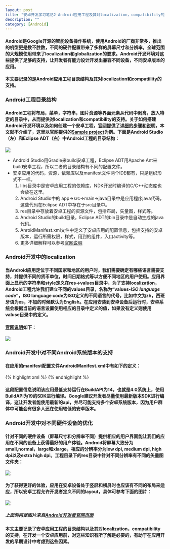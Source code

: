 ```yaml
---
layout: post
title: "安卓开发学习笔记2-Android应用工程及其对localization，compatibility的支持"
description: ""
category: [Android]
---
```


#### Android是Google开源的智能设备操作系统，使用Android的厂商非常多，推出的机型更是数不胜数，不同的硬件配置带来了多样的屏幕尺寸和分辨率，全球范围的大规模使用带来了localization和globalization的要求。Android开发环境对这些提供了足够的支持，让开发者有能力设计开发出兼容不同设备，不同安卓版本的应用。

#### 本文要记录的是Android应用工程目录结构及其对localization和compatiility的支持。

### Android工程目录结构

#### Android工程将布局，菜单，字符串，图片资源等界面元素从代码中剥离，放入特定的目录中，从而提供对localization和compatibility的支持。关于如何搭建Android开发环境以及如何创建一个安卓工程，[官网提供了详细的步骤和说明][3]，本文就不介绍了，这里以官网提供的[Sample project][1]为例。下面是Android Studio（左）和Eclipse ADT（右）中Android工程的目录结构：
![][androidproj]

* Android Studio用Gradle来build安卓工程，Eclipse ADT用Apache Ant来build安卓工程，所以二者的目录结构有不同的配置文件。
* 安卓应用的代码，资源，依赖库以及manifest文件两个IDE都有，只是组织形式不一样。
	1. libs目录中是安卓应用工程的依赖库，NDK开发时编译的C/C++动态库也会放在这里。
	2. Android Studio中的 app->src->main->java目录中是应用程序java代码，这些代码在Eclipse ADT中存在于src目录中。
	3. res目录中存放着安卓工程的资源文件，包括布局，矢量图，样式等。
	4. Android Studio的build目录，Eclipse ADT的bin目录中是自动生成的java代码。
	5. AnroidManifest.xml文件中定义了安卓应用的配置信息，包括支持的安卓版本，运行所需权限，样式，用到的组件，入口activity等。
	6. 更多详细解释可以参考[官网说明][2]


### Android开发中的localization

#### 当Android应用定位于不同国家和地区的用户时，我们需要确定有哪些语言需要支持，并提供不同的货币单位，时间日期格式等以方便不同地区的用户使用。应用界面上显示的字符串和style定义在res->values目录中，为了支持localization，Android工程允许我们建立不同的values目录，名称为“values-_ISO language code_”，ISO language code为ISO定义的不同语言的代号，比如中文为zh，西班牙语为es，不加的时候默认为English。在应用安装到安卓设备后运行时，安卓系统会根据当前的语言设置使用相应的目录中定义的值，如果没有定义则使用valuse目录中的定义。

#### [官网说明][4]如下：
![][localization]

### Android开发中对不同Android系统版本的支持

#### 在应用的manifest配置文件AndroidManifest.xml中有如下的定义：

{% highlight xml %}
<uses-sdk android:minSdkVersion="14" android:targetSdkVersion="19" />
{% endhighlight %}

#### 这段配置信息说明该应用最低支持运行在BuildAPI为14，也就是4.0系统上，使用BuildAPI为19的SDK进行编译。Google建议开发者尽量使用最新版本SDK进行编译，这让开发者能使用最新的api，并尽可能支持多个安卓系统版本，因为用户群体中可能会有很多人还在使用较低的安卓版本。

### Android开发中对不同硬件设备的优化

#### 针对不同的硬件设备（屏幕尺寸和分辨率不同）提供相应的用户界面能让我们的应用在不同的设备上获得最好的用户体验。Android将屏幕大致分为small,normal，large和xlarge，相应的分辨率分为low dpi, medium dpi, high dpi以及extra high dpi。工程目录下的res目录中针对不同分辨率有不同的矢量图文件夹：
![][drawable]

#### 为了获得更好的体验，应用在安卓设备处于竖屏和横屏时也应该有不同的布局来适应，所以安卓工程允许开发者定义不同的layout，具体可参考下面的图片：
![][layout]

##### 上面的两张图片来自[Android开发者官网页面][5]

#### 本文主要记录了安卓应用工程的目录结构以及其对localization，compatibility的支持，在开发一个安卓应用前，对这些知识有所了解是必要的，有助于在应用开发的早期设计中考虑到这些因素。

[1]: http://developer.android.com/shareables/training/ActivityLifecycle.zip
[2]: http://developer.android.com/training/basics/firstapp/running-app.html
[3]: http://developer.android.com/training/basics/firstapp/index.html
[4]: http://developer.android.com/training/basics/supporting-devices/languages.html
[5]: http://developer.android.com/training/basics/supporting-devices/screens.html
[androidproj]: /images/androidproj.png
[localization]: /images/localization.png
[drawable]: /images/pictures.png
[layout]: /images/layout.png


